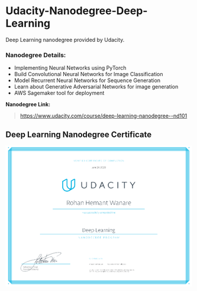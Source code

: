 # Udacity-Nanodegree-Deep-Learning
Deep Learning nanodegree provided by Udacity.

### Nanodegree Details:
- Implementing Neural Networks using PyTorch
- Build Convolutional Neural Networks for Image Classification
- Model Recurrent Neural Networks for Sequence Generation
- Learn about Generative Adversarial Networks for image generation
- AWS Sagemaker tool for deployment

 **Nanodegree Link:**
> https://www.udacity.com/course/deep-learning-nanodegree--nd101

## Deep Learning Nanodegree Certificate
![Nanodegree Certificate](https://github.com/r0hhan/Udacity-Nanodegree-Deep-Learning/blob/main/certificate.png?raw=true)
